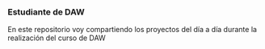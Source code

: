 ### Estudiante de DAW

En este repositorio voy compartiendo los proyectos del día a día durante la realización del curso de DAW
